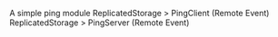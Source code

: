 A simple ping module
ReplicatedStorage > PingClient (Remote Event)
ReplicatedStorage > PingServer (Remote Event)
